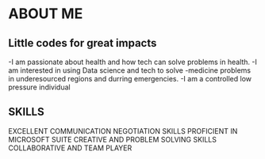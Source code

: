 # ABOUT ME

## Little codes for great impacts

-I am passionate about health and how tech can solve problems in health.
-I am interested in using Data science and tech to solve
-medicine problems in underesourced regions and durring emergencies.
-I am a controlled low pressure individual 

## SKILLS

EXCELLENT  COMMUNICATION
NEGOTIATION SKILLS
PROFICIENT IN MICROSOFT SUITE
CREATIVE AND PROBLEM SOLVING SKILLS
COLLABORATIVE AND TEAM PLAYER